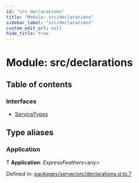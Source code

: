 ```yaml
---
id: "src_declarations"
title: "Module: src/declarations"
sidebar_label: "src/declarations"
custom_edit_url: null
hide_title: true
---
```


# Module: src/declarations

## Table of contents

### Interfaces

- [ServiceTypes](../interfaces/src_declarations.servicetypes.md)

## Type aliases

### Application

Ƭ **Application**: *ExpressFeathers*<any\>

Defined in: [packages/server/src/declarations.d.ts:7](https://github.com/xr3ngine/xr3ngine/blob/66a84a950/packages/server/src/declarations.d.ts#L7)
